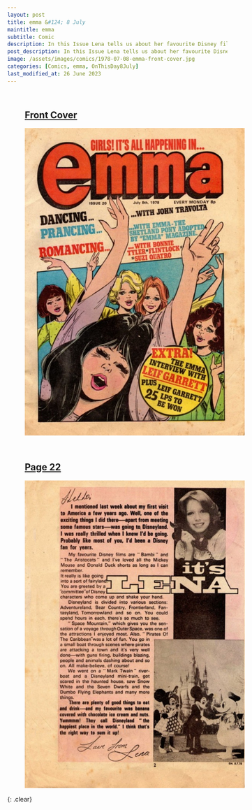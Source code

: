 ```yaml
---
layout: post
title: emma &#124; 8 July
maintitle: emma
subtitle: Comic
description: In this Issue Lena tells us about her favourite Disney films and about her visit to Disneyland USA back in 1974.
post_description: In this Issue Lena tells us about her favourite Disney films and about her visit to Disneyland USA back in 1974.
image: /assets/images/comics/1978-07-08-emma-front-cover.jpg
categories: [Comics, emma, OnThisDay8July]
last_modified_at: 26 June 2023
---
```


<figure class="fig1">
<h2 id="front-cover"><a href="#front-cover">Front Cover</a></h2>
<a href="/assets/images/comics/1978-07-08-emma-front-cover.jpg"><img src="/assets/images/comics/1978-07-08-emma-front-cover.jpg" class="full-width zoom-in" /></a>
</figure>

<figure class="fig2">
<h2 id="page-22"><a href="#page-22">Page 22</a></h2>
<a href="/assets/images/comics/1978-07-08-emma-page-2.jpg"><img src="/assets/images/comics/1978-07-08-emma-page-2.jpg" class="full-width zoom-in" /></a>
</figure>

<br />{: .clear}

<style>
.fig1 {float:left; width:48%;}

.fig2 {float:right; width:48%;}

.fig3 {float:right; width:100%;}

figcaption {float:left; width:100%;}

@media screen and (orientation:portrait) {
.fig1, .fig2 {float:left; width:100%;}
figcaption {float:left; width:90%; margin-bottom: 10px;}
}
</style>
